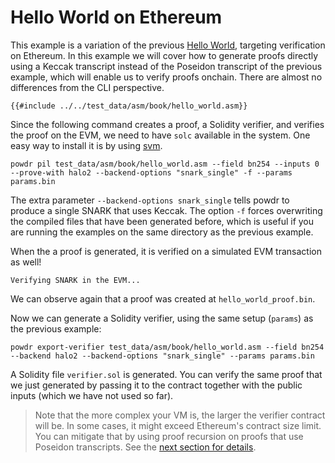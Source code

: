# Hello World on Ethereum

This example is a variation of the previous [Hello World](./hello_world.md),
targeting verification on Ethereum. In this example we will cover how to
generate proofs directly using a Keccak transcript instead of the Poseidon
transcript of the previous example, which will enable us to verify proofs
onchain. There are almost no differences from the CLI perspective.

```
{{#include ../../test_data/asm/book/hello_world.asm}}
```

Since the following command creates a proof, a Solidity verifier, and verifies
the proof on the EVM, we need to have `solc` available in the system. One easy
way to install it is by using [svm](https://github.com/alloy-rs/svm-rs).

```console
powdr pil test_data/asm/book/hello_world.asm --field bn254 --inputs 0 --prove-with halo2 --backend-options "snark_single" -f --params params.bin
```

The extra parameter `--backend-options snark_single` tells powdr to produce a single
SNARK that uses Keccak. The option `-f` forces overwriting the compiled files
that have been generated before, which is useful if you are running the examples
on the same directory as the previous example.

When the a proof is generated, it is verified on a simulated EVM transaction as well!

```console
Verifying SNARK in the EVM...
```

We can observe again that a proof was created at `hello_world_proof.bin`.

Now we can generate a Solidity verifier, using the same setup (`params`) as the
previous example:

```console
powdr export-verifier test_data/asm/book/hello_world.asm --field bn254 --backend halo2 --backend-options "snark_single" --params params.bin
```

A Solidity file `verifier.sol` is generated. You can verify the same proof that
we just generated by passing it to the contract together with the public inputs
(which we have not used so far).

> Note that the more complex your VM is, the larger the verifier contract will be. In some cases, it might exceed Ethereum's contract size limit. You can mitigate that by using proof recursion on proofs that use Poseidon transcripts. See the [next section for details](./hello_world_ethereum_aggregation.md).